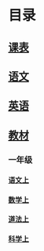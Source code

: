 # 目录

## [课表](xx/kb.html)

## [语文](xx/yw.html)

## [英语](xx/yyaudio.html)

## [教材](https://jc.pep.com.cn)

### 一年级
#### [语文上](https://book.pep.com.cn/1211001101241/mobile/index.html)
#### [数学上](https://book.pep.com.cn/1221001101241/mobile/index.html)
#### [道法上](https://book.pep.com.cn/1284001101241/mobile/index.html)
#### [科学上](https://book.pep.com.cn/1244001101241/mobile/index.html)

